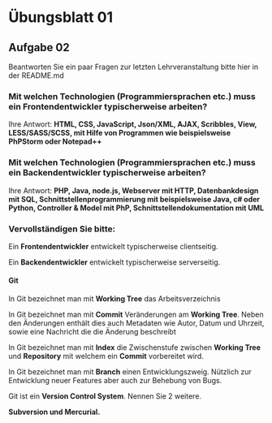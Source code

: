 # Übungsblatt 01

## Aufgabe 02

Beantworten Sie ein paar Fragen zur letzten Lehrveranstaltung bitte hier in der README.md

### Mit welchen Technologien (Programmiersprachen etc.) muss ein Frontendentwickler typischerweise arbeiten?

Ihre Antwort: **HTML, CSS, JavaScript, Json/XML, AJAX, Scribbles, View, LESS/SASS/SCSS, mit Hilfe von Programmen wie beispielsweise PhPStorm oder Notepad++**

### Mit welchen Technologien (Programmiersprachen etc.) muss ein Backendentwickler typischerweise arbeiten?

Ihre Antwort: **PHP, Java, node.js, Webserver mit HTTP, Datenbankdesign mit SQL, Schnittstellenprogrammierung mit beispielsweise Java, c# oder Python, Controller & Model mit PhP, Schnittstellendokumentation mit UML**

### Vervollständigen Sie bitte:

Ein **Frontendentwickler** entwickelt typischerweise clientseitig.

Ein **Backendentwickler** entwickelt typischerweise serverseitig.

#### Git

In Git bezeichnet man mit **Working Tree** das Arbeitsverzeichnis

In Git bezeichnet man mit **Commit** Veränderungen am **Working Tree**. Neben den Änderungen enthält dies auch Metadaten wie Autor, Datum und Uhrzeit, sowie eine Nachricht die die Änderung beschreibt

In Git bezeichnet man mit **Index** die Zwischenstufe zwischen **Working Tree** und **Repository** mit welchem ein **Commit** vorbereitet wird.

In Git bezeichnet man mit **Branch** einen Entwicklungszweig. Nützlich zur Entwicklung neuer Features aber auch zur Behebung von Bugs.

Git ist ein **Version Control System**. Nennen Sie 2 weitere.

**Subversion und Mercurial.**


